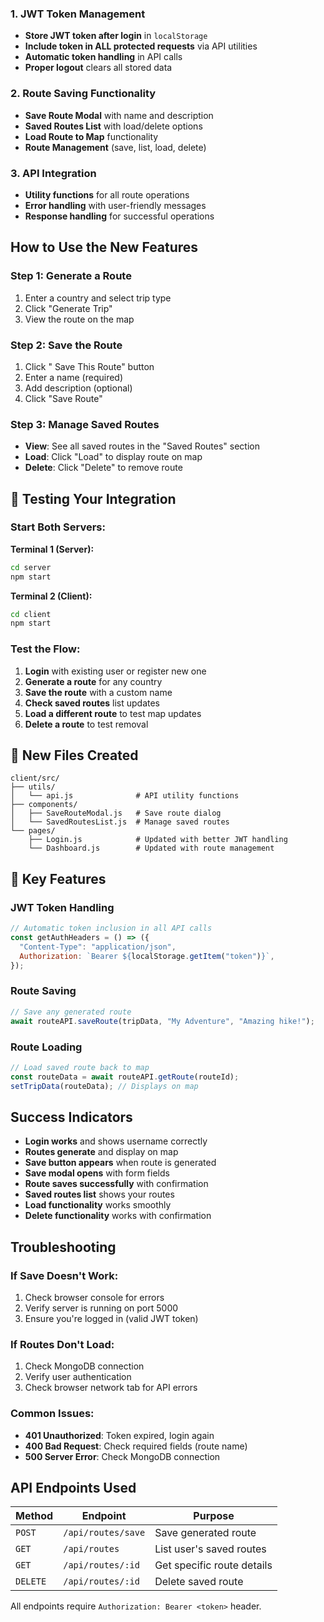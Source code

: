 
### 1. **JWT Token Management**

- **Store JWT token after login** in `localStorage`
- **Include token in ALL protected requests** via API utilities
- **Automatic token handling** in API calls
- **Proper logout** clears all stored data

### 2. **Route Saving Functionality**

- **Save Route Modal** with name and description
- **Saved Routes List** with load/delete options
- **Load Route to Map** functionality
- **Route Management** (save, list, load, delete)

### 3. **API Integration**

- **Utility functions** for all route operations
- **Error handling** with user-friendly messages
- **Response handling** for successful operations

## How to Use the New Features

### **Step 1: Generate a Route**

1. Enter a country and select trip type
2. Click "Generate Trip"
3. View the route on the map

### **Step 2: Save the Route**

1. Click " Save This Route" button
2. Enter a name (required)
3. Add description (optional)
4. Click "Save Route"

### **Step 3: Manage Saved Routes**

- **View**: See all saved routes in the "Saved Routes" section
- **Load**: Click "Load" to display route on map
- **Delete**: Click "Delete" to remove route

## 🔧 Testing Your Integration

### Start Both Servers:

**Terminal 1 (Server):**

```bash
cd server
npm start
```

**Terminal 2 (Client):**

```bash
cd client
npm start
```

### Test the Flow:

1. **Login** with existing user or register new one
2. **Generate a route** for any country
3. **Save the route** with a custom name
4. **Check saved routes** list updates
5. **Load a different route** to test map updates
6. **Delete a route** to test removal

## 📁 New Files Created

```
client/src/
├── utils/
│   └── api.js              # API utility functions
├── components/
│   ├── SaveRouteModal.js   # Save route dialog
│   └── SavedRoutesList.js  # Manage saved routes
└── pages/
    ├── Login.js            # Updated with better JWT handling
    └── Dashboard.js        # Updated with route management
```

## 🔑 Key Features

### **JWT Token Handling**

```javascript
// Automatic token inclusion in all API calls
const getAuthHeaders = () => ({
  "Content-Type": "application/json",
  Authorization: `Bearer ${localStorage.getItem("token")}`,
});
```

### **Route Saving**

```javascript
// Save any generated route
await routeAPI.saveRoute(tripData, "My Adventure", "Amazing hike!");
```

### **Route Loading**

```javascript
// Load saved route back to map
const routeData = await routeAPI.getRoute(routeId);
setTripData(routeData); // Displays on map
```

## Success Indicators

- **Login works** and shows username correctly
- **Routes generate** and display on map
- **Save button appears** when route is generated
- **Save modal opens** with form fields
- **Route saves successfully** with confirmation
- **Saved routes list** shows your routes
- **Load functionality** works smoothly
- **Delete functionality** works with confirmation

## Troubleshooting

### **If Save Doesn't Work:**

1. Check browser console for errors
2. Verify server is running on port 5000
3. Ensure you're logged in (valid JWT token)

### **If Routes Don't Load:**

1. Check MongoDB connection
2. Verify user authentication
3. Check browser network tab for API errors

### **Common Issues:**

- **401 Unauthorized**: Token expired, login again
- **400 Bad Request**: Check required fields (route name)
- **500 Server Error**: Check MongoDB connection

## API Endpoints Used

| Method   | Endpoint           | Purpose                    |
| -------- | ------------------ | -------------------------- |
| `POST`   | `/api/routes/save` | Save generated route       |
| `GET`    | `/api/routes`      | List user's saved routes   |
| `GET`    | `/api/routes/:id`  | Get specific route details |
| `DELETE` | `/api/routes/:id`  | Delete saved route         |

All endpoints require `Authorization: Bearer <token>` header.

